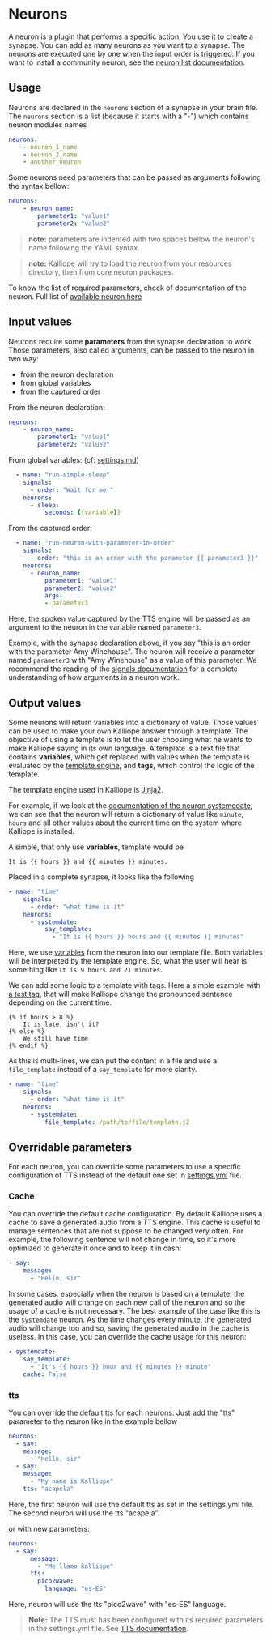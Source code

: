 # Neurons

A neuron is a plugin that performs a specific action. You use it to create a synapse.
You can add as many neurons as you want to a synapse. The neurons are executed one by one when the input order is triggered.
If you want to install a community neuron, see the [neuron list documentation](neuron_list.md).

## Usage
Neurons are declared in the `neurons` section of a synapse in your brain file.
The `neurons` section is a list (because it starts with a "-") which contains neuron modules names
```yml
neurons:
    - neuron_1_name
    - neuron_2_name
    - another_neuron
```

Some neurons need parameters that can be passed as arguments following the syntax bellow:
```yml
neurons:
    - neuron_name:
        parameter1: "value1"
        parameter2: "value2"
```
> **note:** parameters are indented with two spaces bellow the neuron's name following the YAML syntax.

> **note:** Kalliope will try to load the neuron from your resources directory, then from core neuron packages.

To know the list of required parameters, check of documentation of the neuron.
Full list of [available neuron here](neuron_list.md)

## Input values

Neurons require some **parameters** from the synapse declaration to work. Those parameters, also called arguments, can be passed to the neuron in two way:
- from the neuron declaration
- from global variables
- from the captured order

From the neuron declaration:
```yml
neurons:
    - neuron_name:
        parameter1: "value1"
        parameter2: "value2"
```

From global variables: (cf: [settings.md](settings.md))
```yml
  - name: "run-simple-sleep"
    signals:
      - order: "Wait for me "
    neurons:
      - sleep:
          seconds: {{variable}}
```

From the captured order:
```yml
  - name: "run-neuron-with-parameter-in-order"
    signals:
      - order: "this is an order with the parameter {{ parameter3 }}"
    neurons:
      - neuron_name:
          parameter1: "value1"
          parameter2: "value2"
          args:
          - parameter3
```

Here, the spoken value captured by the TTS engine will be passed as an argument to the neuron in the variable named `parameter3`.

Example, with the synapse declaration above, if you say "this is an order with the parameter Amy Winehouse". The neuron will receive a parameter named `parameter3` with "Amy Winehouse" as a value of this parameter.
We recommend the reading of the [signals documentation](signals.md) for a complete understanding of how arguments in a neuron work.


## Output values

Some neurons will return variables into a dictionary of value. Those values can be used to make your own Kalliope answer through a template.
The objective of using a template is to let the user choosing what he wants to make Kalliope saying in its own language.
A template is a text file that contains **variables**, which get replaced with values when the template is evaluated by 
the [template engine](https://en.wikipedia.org/wiki/Jinja_(template_engine)), and **tags**, which control the logic of the template.

The template engine used in Kalliope is [Jinja2](http://jinja.pocoo.org/docs/dev/).

For example, if we look at the [documentation of the neuron systemedate](../kalliope/neurons/systemdate/README.md), we can see that the neuron will return a dictionary of value like `minute`, `hours` and all other values about the current time on the system where Kalliope is installed.

A simple, that only use **variables**, template would be
```
It is {{ hours }} and {{ minutes }} minutes.
```

Placed in a complete synapse, it looks like the following
```yml
- name: "time"
    signals:
      - order: "what time is it"
    neurons:
      - systemdate:
          say_template:
            - "It is {{ hours }} hours and {{ minutes }} minutes"
```

Here, we use [variables](http://jinja.pocoo.org/docs/dev/templates/#variables) from the neuron into our template file. Both variables will be interpreted by the template engine. 
So, what the user will hear is something like `It is 9 hours and 21 minutes`.

We can add some logic to a template with tags. Here a simple example with [a test tag](http://jinja.pocoo.org/docs/dev/templates/#if), that will make Kalliope change the pronounced sentence depending on the current time.
```
{% if hours > 8 %}
    It is late, isn't it?
{% else %}
    We still have time
{% endif %}
```

As this is multi-lines, we can put the content in a file and use a `file_template` instead of a `say_template` for more clarity.
```yml
- name: "time"
    signals:
      - order: "what time is it"
    neurons:
      - systemdate:
          file_template: /path/to/file/template.j2
```


## Overridable parameters

For each neuron, you can override some parameters to use a specific configuration of TTS instead of the default one 
set in [settings.yml](settings.md) file.

### Cache

You can override the default cache configuration. By default Kalliope uses a cache to save a generated audio from a TTS engine.
This cache is useful to manage sentences that are not suppose to be changed very often. For example, the following sentence will not change in time, so it's more optimized to generate it once and to keep it in cash:
```yml
- say:
    message:
      - "Hello, sir"
```

In some cases, especially when the neuron is based on a template, the generated audio will change on each new call of the neuron and so the usage of a cache is not necessary. The best example of the case like this is the `systemdate` neuron. As the time changes every minute, the generated audio will change too and so, saving the generated audio in the cache is useless. In this case, you can override the cache usage for this neuron:
```yml
- systemdate:
    say_template:
      - "It's {{ hours }} hour and {{ minutes }} minute"
    cache: False
```

### tts

You can override the default tts for each neurons. Just add the "tts" parameter to the neuron like in the example bellow
```yml
neurons:
  - say:
    message:
      - "Hello, sir"
  - say:
    message:
      - "My name is Kalliope"
    tts: "acapela"
```

Here, the first neuron will use the default tts as set in the settings.yml file. The second neuron will use the tts "acapela".

or with new parameters:
```yml
neurons:
  - say:
      message:
        - "Me llamo kalliope"
      tts:
        pico2wave:
          language: "es-ES"
```

Here,  neuron will use the tts "pico2wave" with "es-ES" language.



>**Note:** The TTS must has been configured with its required parameters in the settings.yml file. See [TTS documentation](tts.md).


